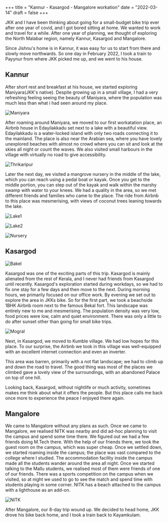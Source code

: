 +++
title = "Kannur - Kasargod - Mangalore workation"
date = "2022-03-14"
draft = false
+++

JKK and I have been thinking about going for a small-budget bike trip ever after one year of covid, and I got bored sitting at home. We wanted to work and travel for a while. After one year of planning, we thought of exploring the North Malabar region, namely Kannur, Kasargod and Mangalore.

Since Jishnu's home is in Kannur, it was easy for us to start from there and slowly move northwards. So one day in February 2022, I took a train to Payynur from where JKK picked me up, and we went to his house. 


## Kannur
After short rest and breakfast at his house, we started exploring Maniyara(JKK's native). Despite growing up in a small village, I had a very refreshing feeling seeing the beauty of Maniyara, where the population was much less than what i had seen around my place. 

![Maniyara](/images/ktrip/maniyara.jpeg)

After roaming around Maniyara, we moved to our first workatation place, an Airbnb house in Edayilakkadu set next to a lake with a beautiful view. Edayilakkadu is a water-locked island with only two roads connecting it to the mainland. The place is also near the Arabian sea, where you have lovely unexplored beaches with almost no crowd where you can sit and look at the skies all night or count the waves. We also visited small harbours in the village with virtually no road to give accessibility. 

![Thrikaripur](/images/ktrip/thrikaripur.jpg)

Later the next day, we visited a mangrove nursery in the middle of the lake, which you can reach using a pedal boat or kayak. Once you get to the middle portion, you can step out of the kayak and walk within the marshy swamp with water to your knees. We had a quality in the area, so we met different friends and families who came to the place. The ride from Airbnb to this place was mesmerising, with views of coconut trees leaning towards the lake. 

![Lake1](/images/ktrip/lake1.jpg)

![Lake2](/images/ktrip/lake2.jpg)

![Nursery](/images/ktrip/nursery.jpg)


## Kasargod

![Bakel](/images/ktrip/bakel.jpg)

Kasargod was one of the exciting parts of this trip. Kasargod is mainly alienated from the rest of Kerala, and I never had friends from Kasargod until recently. Kasargod's exploration started during workdays, so we had to fix one stay for a few days and then move to the next. 
During morning hours, we primarily focused on our office work. By evening we set out to explore the area in JKKs bike. So for the first part, we took a beachside 1BHK Airbnb room next to the famous Bekal fort.
This landscape was entirely new to me and mesmerising. The population density was very low, food prices were low, calm and quiet environment. There was only a little to do after sunset other than going for small bike trips.

![Mogral](/images/ktrip/mogral.jpg)

Next, in Kasargod, we moved to Kumble village. We had low hopes for this place. To our surprise, the Airbnb we took in this village was well-equipped with an excellent internet connection and even an inverter. 

This area was barren, primarily with a not flat landscape; we had to climb up and down the road to travel. The good thing was most of the places we climbed gave a lovely view of the surroundings, with an abandoned Palace on top of one hill. 

Looking back, Kasargod, without nightlife or much activity, sometimes makes me think about what it offers the people. But this place calls me back once more to experience the peace I enjoyed there again.


## Mangalore
 
 We came to Mangalore without any plans as such. Once we came to Mangalore, we realised NITK was nearby and did ad-hoc planning to visit the campus and spend some time there. We figured out we had a few friends doing M.Tech there. With the help of our friends there, we took the guest room on the campus, which was super cheap. Once we settled down, we started roaming inside the campus; the place was vast compared to the college where I studied. The accommodation facility inside the campus made all the students wander around the area all night. 
Once we started talking to the Mallu students, we realised most of them were friends of one of our friends. There was a sports competition on the campus when we visited, so at night we used to go to see the match and spend time with students playing in some corner. NITK has a beach attached to the campus with a lighthouse as an add-on. 

![NITK](/images/ktrip/nitk.jpg)

After Mangalore, our 8-day trip wound up. We decided to head home, JKK drove his bike back home, and I took a train back to Kayamkulam. 
